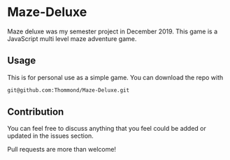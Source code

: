 # Maze-Deluxe
Maze deluxe was my semester project in December 2019. This game
is a JavaScript multi level maze adventure game.

## Usage

This is for personal use as a simple game. You can download
the repo with

```bash
git@github.com:Thommond/Maze-Deluxe.git
```

## Contribution

You can feel free to discuss anything that you feel could
be added or updated in the issues section.

Pull requests are more than welcome!
